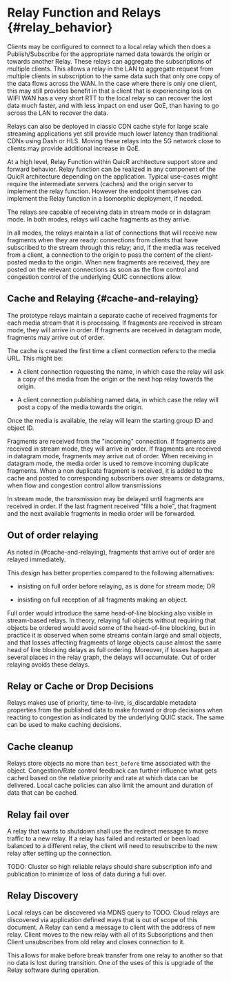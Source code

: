 # Relay Function and Relays {#relay_behavior}

Clients may be configured to connect to a local relay which then does a 
Publish/Subscribe for the appropriate named data towards the origin or 
towards another Relay. These relays can aggregate the subscriptions of 
multiple clients. This allows a relay in the LAN to aggregate request from 
multiple clients in subscription to the same data such that only one copy of 
the data flows across the WAN. In the case where there is only one client, 
this may still provides benefit in that a client that is experiencing loss 
on WIFI WAN has a very short RTT to the local relay so can recover the lost 
data much faster, and with less impact on end user QoE, than having to go 
across the LAN to recover the data.

Relays can also be deployed in classic CDN cache style for large scale 
streaming applications yet still provide much lower latency than traditional 
CDNs using Dash or HLS. Moving these relays into the 5G network close to 
clients may provide additional increase in QoE.

At a high level, Relay Function within QuicR architecture support store and 
forward behavior. Relay function can be realized in any component of the 
QuicR architecture depending on the application. Typical use-cases might 
require the intermediate servers (caches) and the origin server to implement 
the relay function. However the endpoint themselves can implement the Relay 
function in a Isomorphic deployment, if needed.

The relays are capable of receiving data in stream mode or in datagram mode. In both modes, relays will cache fragments as they arrive.

In all modes, the relays maintain a list of connections that will receive new fragments when they are ready: connections from clients that have subscribed to the stream through this relay; and, if the media was received from a client, a connection to the origin to pass the content of the client-posted media to the origin. When new fragments are received, they are posted on the relevant connections as soon as the flow control and congestion control of the underlying QUIC connections allow.


## Cache and Relaying {#cache-and-relaying}

The prototype relays maintain a separate cache of received fragments for each media stream that it is processing. If fragments are received in stream mode, they will arrive in order. If fragments are received in datagram mode, fragments may arrive out of order.

The cache is created the first time a client connection refers to the media URL. This might be:

* A client connection requesting the name, in which case the relay will ask a copy of the media from the origin or the next hop relay towards the origin.

* A client connection publishing named data, in which case the relay will post a copy of the media towards the origin.

Once the media is available, the relay will learn the starting group ID and object ID.

Fragments are received from the "incoming" connection. If fragments are received in stream mode, they will arrive in order. If fragments are received in datagram mode, fragments may arrive out of order. When receiving in datagram mode, the media order is used to remove incoming duplicate fragments. When a non duplicate fragment is received, it is added to the cache and posted to corresponding subscribers over streams or datagrams,
when flow and congestion control allow transmissions

In stream mode, the transmission may be delayed until fragments are received in order. If the last fragment received "fills a hole", that fragment and the next available fragments in media order will be forwarded.

## Out of order relaying

As noted in (#cache-and-relaying), fragments that arrive out of order are relayed immediately. 

This design has better properties compared to the following alternatives:

-  insisting on full order before relaying, as is done for stream mode;  OR

-  insisting on full reception of all fragments making an object.

Full order would introduce the same head-of-line blocking also visible in stream-based relays. In theory, relaying full objects without requiring that objects be ordered would avoid some of the head-of-line blocking, but in practice it is observed when some streams contain large and small objects, and that losses affecting fragments of large objects cause almost the same head of line blocking delays as full ordering. Moreover, if losses happen at several places in the relay graph, the delays will accumulate. Out of order relaying avoids these delays.

## Relay or Cache or  Drop Decisions

Relays makes use of priority, time-to-live, is_discardable metadata properties from the published data to make forward or drop decisions when reacting to congestion as indicated by the underlying QUIC stack. The same can be used to make caching decisions.

## Cache cleanup

Relays store objects no more than `best_before` time associated with the 
object. Congestion/Rate control feedback can further influence what 
gets cached based on the relative priority and rate at which data 
can be delivered. Local cache policies can also limit the amount and 
duration of data that can be cached.


## Relay fail over

A relay that wants to shutdown shall use the redirect message to move traffic 
to a new relay. If a relay has failed and restarted or been load balanced 
to a different relay, the client will need to resubscribe to the new relay 
after setting up the connection.

TODO: Cluster so high reliable relays should share subscription info and 
publication to minimize of loss of data during a full over.

## Relay Discovery

Local relays can be discovered via MDNS query to TODO. Cloud relays 
are discovered via application defined ways that is out of scope 
of this document. A Relay can send a message to client with the 
address of new relay. Client moves to the new relay with all of its 
Subscriptions and then Client unsubscribes from old relay and closes 
connection to it.

This allows for make before break transfer from one relay to another 
so that no data is lost during transition. One of the uses of this 
is upgrade of the Relay software during operation.

